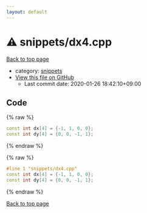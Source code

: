 ```yaml
---
layout: default
---
```


<!-- mathjax config similar to math.stackexchange -->
<script type="text/javascript" async
  src="https://cdnjs.cloudflare.com/ajax/libs/mathjax/2.7.5/MathJax.js?config=TeX-MML-AM_CHTML">
</script>
<script type="text/x-mathjax-config">
  MathJax.Hub.Config({
    TeX: { equationNumbers: { autoNumber: "AMS" }},
    tex2jax: {
      inlineMath: [ ['$','$'] ],
      processEscapes: true
    },
    "HTML-CSS": { matchFontHeight: false },
    displayAlign: "left",
    displayIndent: "2em"
  });
</script>

<script type="text/javascript" src="https://cdnjs.cloudflare.com/ajax/libs/jquery/3.4.1/jquery.min.js"></script>
<script src="https://cdn.jsdelivr.net/npm/jquery-balloon-js@1.1.2/jquery.balloon.min.js" integrity="sha256-ZEYs9VrgAeNuPvs15E39OsyOJaIkXEEt10fzxJ20+2I=" crossorigin="anonymous"></script>
<script type="text/javascript" src="../../assets/js/copy-button.js"></script>
<link rel="stylesheet" href="../../assets/css/copy-button.css" />


# :warning: snippets/dx4.cpp

<a href="../../index.html">Back to top page</a>

* category: <a href="../../index.html#67be68a348da3b850fb7daa10b034528">snippets</a>
* <a href="{{ site.github.repository_url }}/blob/master/snippets/dx4.cpp">View this file on GitHub</a>
    - Last commit date: 2020-01-26 18:42:10+09:00




## Code

<a id="unbundled"></a>
{% raw %}
```cpp
const int dx[4] = {-1, 1, 0, 0};
const int dy[4] = {0, 0, -1, 1};
```
{% endraw %}

<a id="bundled"></a>
{% raw %}
```cpp
#line 1 "snippets/dx4.cpp"
const int dx[4] = {-1, 1, 0, 0};
const int dy[4] = {0, 0, -1, 1};
```
{% endraw %}

<a href="../../index.html">Back to top page</a>

